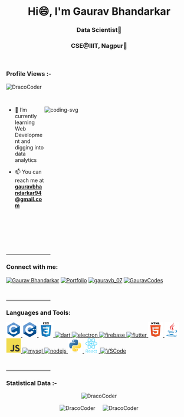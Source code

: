 <h1 align="center">Hi😄, I'm Gaurav Bhandarkar</h1>
<h3 align="center">Data Scientist🔭</h3>
<h3 align="center">CSE@IIIT, Nagpur🏫</h3>

<br>

<p align="right"> <h3>Profile Views :-</h3> <img src="https://komarev.com/ghpvc/?username=DracoCoder&label=Profile%20Views&color=blueviolet&style=flat"
    alt="DracoCoder" /> 
  </p>

<br>

<p><img align="right" src="https://github.com/Adam-pw/Adam-pw/blob/main/animation_500_kxa883sd.gif" alt="coding-svg" height="400" width="400"/></p>


- 🌱 I’m currently learning Web Development and digging into data analytics

- 📫 You can reach me at **gauravbhandarkar94@gmail.com**

<!-- - ⚡ Fun fact :- We were on a Break!! -->

<br>
<hr size="1px" width="120px" noshade>

<h3 align="left">Connect with me:</h3>
<p align="left">
  <a href="https://www.linkedin.com/in/gaurav-bhandarkar-658189208/" target="blank"><img align="center"
      src="https://raw.githubusercontent.com/rahuldkjain/github-profile-readme-generator/master/src/images/icons/Social/linked-in-alt.svg"
      alt="Gaurav Bhandarkar" height="30" width="40" /></a>
  <a href="https://www.gaurav.works" target="blank"><img align="center"
      src="https://raw.githubusercontent.com/rahuldkjain/github-profile-readme-generator/master/src/images/icons/FrontendDevelopment/reactjs.svg"
      alt="Portfolio" height="30" width="40" /></a>
  <a href="https://instagram.com/gauravb_07" target="blank"><img align="center"
      src="https://raw.githubusercontent.com/rahuldkjain/github-profile-readme-generator/master/src/images/icons/Social/instagram.svg"
      alt="gauravb_07" height="30" width="40" /></a>
  <a href="https://leetcode.com/GauravCodes/" target="blank"><img align="center"
      src="https://raw.githubusercontent.com/rahuldkjain/github-profile-readme-generator/master/src/images/icons/Social/leet-code.svg"
      alt="GauravCodes" height="30" width="40" /></a>
</p>

<br>

<hr size="1px" width="120px" noshade>

<h3 align="left">Languages and Tools:</h3>
<p align="left"> 
<!--     <a href="https://developer.android.com" target="_blank" rel="noreferrer"> <img
      src="https://cdn.jsdelivr.net/gh/devicons/devicon/icons/android/android-plain.svg"
      alt="android" width="40" height="40" /> </a>  -->
    <a href="https://www.cprogramming.com/" target="_blank"
    rel="noreferrer"> <img src="https://raw.githubusercontent.com/devicons/devicon/master/icons/c/c-original.svg"
      alt="c" width="40" height="40" /> </a> 
    <a href="https://www.w3schools.com/cpp/" target="_blank" rel="noreferrer">
    <img src="https://raw.githubusercontent.com/devicons/devicon/master/icons/cplusplus/cplusplus-original.svg"
      alt="cplusplus" width="40" height="40" /> </a> 
    <a href="https://www.w3schools.com/css/" target="_blank"
    rel="noreferrer"> <img
      src="https://raw.githubusercontent.com/devicons/devicon/master/icons/css3/css3-original-wordmark.svg" alt="css3"
      width="40" height="40" /> </a>
    <a href="https://dart.dev" target="_blank" rel="noreferrer"> <img
      src="https://cdn.jsdelivr.net/gh/devicons/devicon/icons/dart/dart-plain-wordmark.svg" alt="dart"
      width="40" height="40" /> </a>
    <a href="https://www.electronjs.org" target="_blank" rel="noreferrer"><img 
      src="https://cdn.jsdelivr.net/gh/devicons/devicon/icons/electron/electron-original.svg" alt="electron"
      width="40" height="40" /> </a> 
    <a href="https://firebase.google.com/" target="_blank" rel="noreferrer"> <img
      src="https://cdn.jsdelivr.net/gh/devicons/devicon/icons/firebase/firebase-plain.svg"
      alt="firebase" width="40" height="40" /> </a>
    <a href="https://flutter.dev" target="_blank" rel="noreferrer"> <img
      src="https://cdn.jsdelivr.net/gh/devicons/devicon/icons/flutter/flutter-original.svg" alt="flutter"
      width="40" height="40" /> </a>
    <a href="https://www.w3.org/html/" target="_blank" rel="noreferrer"> <img
      src="https://raw.githubusercontent.com/devicons/devicon/master/icons/html5/html5-original-wordmark.svg"
      alt="html5" width="40" height="40" /> </a>  
    <a href="https://www.java.com" target="_blank" rel="noreferrer"> <img
      src="https://raw.githubusercontent.com/devicons/devicon/master/icons/java/java-original.svg" alt="java" width="40"
      height="40" /> </a> 
    <a href="https://developer.mozilla.org/en-US/docs/Web/JavaScript" target="_blank"
    rel="noreferrer"> <img
      src="https://raw.githubusercontent.com/devicons/devicon/master/icons/javascript/javascript-original.svg"
      alt="javascript" width="40" height="40" /> </a> 
    <a href="https://www.mysql.com/" target="_blank" rel="noreferrer"> <img
      src="https://cdn.jsdelivr.net/gh/devicons/devicon/icons/mysql/mysql-original.svg"
      alt="mysql" width="40" height="40" /> </a> 
    <a href="https://nodejs.org" target="_blank" rel="noreferrer"> <img
      src="https://cdn.jsdelivr.net/gh/devicons/devicon/icons/nodejs/nodejs-plain.svg"
      alt="nodejs" width="40" height="40" /> </a> 
    <a href="https://www.python.org" target="_blank" rel="noreferrer"> <img
      src="https://raw.githubusercontent.com/devicons/devicon/master/icons/python/python-original.svg" alt="python"
      width="40" height="40" /> </a>
    <a href="https://reactjs.org/" target="_blank" rel="noreferrer"> <img
      src="https://raw.githubusercontent.com/devicons/devicon/master/icons/react/react-original-wordmark.svg"
      alt="react" width="40" height="40" /> </a>
    <a href="https://code.visualstudio.com"
    target="_blank" rel="noreferrer"> <img
      src="https://cdn.jsdelivr.net/gh/devicons/devicon/icons/vscode/vscode-original.svg" alt="VSCode" width="40"
      height="40" /> </a>
</p>

<br>

<hr size="1px" width="120px" noshade>

<h3>Statistical Data :-</h3>

<p align="center">    
<img  src="https://github-readme-stats.vercel.app/api/top-langs?username=DracoCoder&count_private=true&theme=radical&show_icons=true&border_color=white" alt="DracoCoder" width="30%"/>   
</p>
 
<p align="center">
<img src="https://github-readme-stats.vercel.app/api?username=DracoCoder&count_private=true&theme=radical&show_icons=true&border_color=white" alt="DracoCoder" width="45%"/>
    ㅤ
<img src="https://github-readme-streak-stats.herokuapp.com/?user=DracoCoder&count_private=true&theme=radical&show_icons=true&border=FFFFFF" alt="DracoCoder" width="45%" />
</p>

